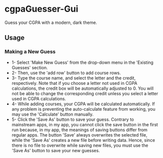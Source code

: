 # cgpaGuesser-Gui
Guess your CGPA with a modern, dark theme.
## Usage
### Making a New Guess
- 1- Select 'Make New Guess' from the drop-down menu in the 'Existing Guesses' section.
- 2- Then, use the 'add row' button to add course rows.
- 3- Type the course name, and select the letter and the credit, respectively. Note that if you choose a letter not used in CGPA calculations, the credit box will be automatically adjusted to 0. You will not be able to change the corresponding credit unless you select a letter used in CGPA calculations.
- 4- While adding courses, your CGPA will be calculated automatically. If any problem is preventing the auto-calculate feature from working, you may use the 'Calculate' button manually.
- 5- Click the 'Save As' button to save your guess. Contrary to mainstream apps, in my app, you cannot click the save button in the first run because, in my app, the meanings of saving buttons differ from regular apps. The button 'Save' always overwrites the selected file, while the 'Save As' creates a new file before writing data. Hence, since there is no file to overwrite while saving new files, you must use the 'Save As' button to save your new guesses.
